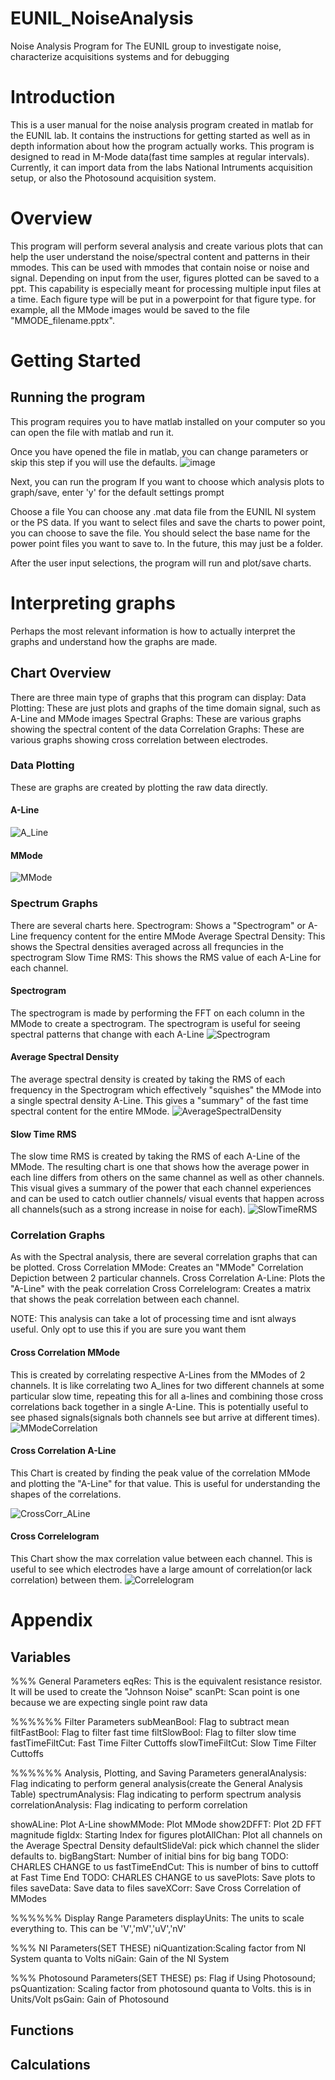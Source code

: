 # EUNIL_NoiseAnalysis
Noise Analysis Program for The EUNIL group to investigate noise, characterize acquisitions systems and for debugging

# Introduction
This is a user manual for the noise analysis program created in matlab for the EUNIL lab. It contains the instructions
for getting started as well as in depth information about how the program actually works. This program is designed to read
in M-Mode data(fast time samples at regular intervals). Currently, it can import data from the labs National Intruments acquisition 
setup, or also the Photosound acquisition system. 


# Overview
This program will perform several analysis and create various plots that can help the user understand the noise/spectral content and patterns 
in their mmodes. This can be used with mmodes that contain noise or noise and signal. Depending on input from the user, figures plotted can be saved to a ppt. 
This capability is especially meant for processing multiple input files at a time. Each figure type will be put in a powerpoint for that figure type. 
for example, all the MMode images would be saved to the file "MMODE_filename.pptx". 
# Getting Started
## Running the program
This program requires you to have matlab installed on your computer so you can open the file with matlab and run it. 

Once you have opened the file in matlab, you can change parameters or skip this step if you will use the defaults.
![image](https://user-images.githubusercontent.com/45602872/112206200-e36e9400-8bd2-11eb-9c45-4e2651120625.png)

Next, you can run the program
    If you want to choose which analysis plots to graph/save, enter 'y' for the default settings prompt

Choose a file
    You can choose any .mat data file from the EUNIL NI system or the PS data. 
    If you want to select files and save the charts to power point, you can choose to save the file. 
    You should select the base name for the power point files you want to save to. In the future, this may just be a folder. 
    
After the user input selections, the program will run and plot/save charts. 
# Interpreting graphs
Perhaps the most relevant information is how to actually interpret the graphs and understand how the graphs are made. 
## Chart Overview
There are three main type of graphs that this program can display:
Data Plotting: These are just plots and graphs of the time domain signal, such as A-Line and MMode images
Spectral Graphs: These are various graphs showing the spectral content of the data
Correlation Graphs: These are various graphs showing cross correlation between electrodes. 
### Data Plotting
These are graphs are created by plotting the raw data directly.
#### A-Line
![A_Line](https://user-images.githubusercontent.com/45602872/112210315-c7212600-8bd7-11eb-8d51-5e1fbf78d8e9.png)
#### MMode
![MMode](https://user-images.githubusercontent.com/45602872/112210336-cd170700-8bd7-11eb-9698-30927a6efc36.png)

### Spectrum Graphs
There are several charts here.
Spectrogram: Shows a "Spectrogram" or A-Line frequency content for the entire MMode
Average Spectral Density: This shows the Spectral densities averaged across all frequncies in the spectrogram
Slow Time RMS: This shows the RMS value of each A-Line for each channel. 
#### Spectrogram
The spectrogram is made by performing the FFT on each column in the MMode to create a spectrogram. 
The spectrogram is useful for seeing spectral patterns that change with each A-Line
![Spectrogram](https://user-images.githubusercontent.com/45602872/112212753-9b536f80-8bda-11eb-9d67-4d9e54ce3f19.png)

#### Average Spectral Density
The average spectral density is created by taking the RMS of each frequency in the Spectrogram which effectively "squishes" the MMode into 
a single spectral density A-Line. This gives a "summary" of the fast time spectral content for the entire MMode. 
![AverageSpectralDensity](https://user-images.githubusercontent.com/45602872/112212778-a0b0ba00-8bda-11eb-8df9-e621c8c2664e.png)

#### Slow Time RMS
The slow time RMS is created by taking the RMS of each A-Line of the MMode. The resulting chart is one that shows how the average power in each line differs from others on the same channel as well as other channels. This visual gives a summary of the power that each channel experiences and can be used to catch outlier channels/ visual events that happen across all channels(such as a strong increase in noise for each). 
![SlowTimeRMS](https://user-images.githubusercontent.com/45602872/112212790-a5756e00-8bda-11eb-95a3-1395427afd66.png)

### Correlation Graphs
As with the Spectral analysis, there are several correlation graphs that can be plotted. 
Cross Correlation MMode: Creates an "MMode" Correlation Depiction between 2 particular channels. 
Cross Correlation A-Line: Plots the "A-Line" with the peak correlation
Cross Correlelogram: Creates a matrix that shows the peak correlation between each channel. 

NOTE: This analysis can take a lot of processing time and isnt always useful. Only opt to use this if you are sure you want them

#### Cross Correlation MMode
This is created by correlating respective A-Lines from the MModes of 2 channels. It is like correlating two A_lines for two different channels at some particular slow time, repeating this for all a-lines and combining those cross correlations back together in a single A-Line. This is potentially useful to see phased signals(signals both channels see but arrive at different times). 
![MModeCorrelation](https://user-images.githubusercontent.com/45602872/112212838-b32af380-8bda-11eb-8a2c-7851ea15493a.png)

#### Cross Correlation A-Line
This Chart is created by finding the peak value of the correlation MMode and plotting the "A-Line" for that value. This is useful for understanding the shapes of the correlations. 

![CrossCorr_ALine](https://user-images.githubusercontent.com/45602872/112212855-b8883e00-8bda-11eb-8e84-ecda950f8cc5.png)
#### Cross Correlelogram
This Chart show the max correlation value between each channel. This is useful to see which electrodes have a large amount of correlation(or lack correlation) between them.  ![Correlelogram](https://user-images.githubusercontent.com/45602872/112212879-c047e280-8bda-11eb-8d1b-868e2f1d9a88.png)


# Appendix
## Variables
%%% General Parameters
eqRes: This is the equivalent resistance resistor. It will be used to create the "Johnson Noise"
scanPt: Scan point is one because we are expecting single point raw data

%%%%%% Filter Parameters
subMeanBool: Flag to subtract mean
filtFastBool: Flag to filter fast time
filtSlowBool: Flag to filter slow time
fastTimeFiltCut: Fast Time Filter Cuttoffs 
slowTimeFiltCut: Slow Time Filter Cuttoffs 

%%%%%% Analysis, Plotting, and Saving Parameters
generalAnalysis: Flag indicating to perform general analysis(create the General Analysis Table)
spectrumAnalysis: Flag indicating to perform spectrum analysis
correlationAnalysis: Flag indicating to perform correlation

showALine: Plot A-Line
showMMode: Plot MMode
show2DFFT: Plot 2D FFT magnitude
figIdx: Starting Index for figures
plotAllChan: Plot all channels on the Average Spectral Density 
defaultSlideVal: pick which channel the slider defaults to. 
bigBangStart: Number of initial bins for big bang TODO: CHARLES CHANGE to us
fastTimeEndCut: This is number of bins to cuttoff at Fast Time End TODO: CHARLES CHANGE to us
savePlots: Save plots to files
saveData: Save data to files
saveXCorr: Save Cross Correlation of MModes

%%%%%% Display Range Parameters
displayUnits: The units to scale everything to. This can be 'V','mV','uV','nV'

%%% NI Parameters(SET THESE)
niQuantization:Scaling factor from NI System quanta to Volts
niGain: Gain of the NI System


%%% Photosound Parameters(SET THESE)
ps: Flag if Using Photosound;
psQuantization: Scaling factor from photosound quanta to Volts. this is in Units/Volt 
psGain: Gain of Photosound
## Functions
## Calculations
